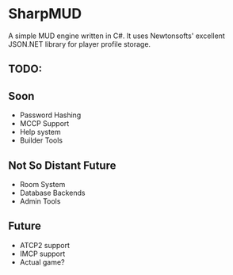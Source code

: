 # SharpMUD #

A simple MUD engine written in C#. It uses Newtonsofts' excellent JSON.NET
library for player profile storage.

TODO:
----

Soon
----

* Password Hashing
* MCCP Support
* Help system
* Builder Tools

Not So Distant Future
---------------------

* Room System
* Database Backends
* Admin Tools

Future
------

* ATCP2 support
* IMCP support
* Actual game?
